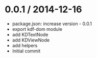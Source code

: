 
0.0.1 / 2014-12-16
==================

 * package.json: increase version - 0.0.1
 * export kdf-dom module
 * add KDTextNode
 * add KDViewNode
 * add helpers
 * Initial commit
